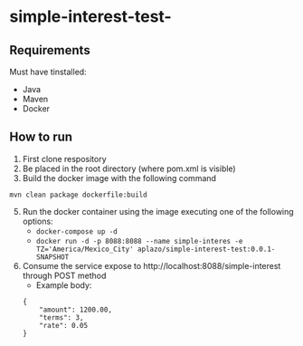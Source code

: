 # simple-interest-test-

## Requirements
 
 Must have tinstalled:
- Java 
- Maven
- Docker

## How to run

1. First clone respository
2. Be placed in the root directory (where pom.xml is visible)
3. Build the docker image with the following command

```
mvn clean package dockerfile:build
```
5. Run the docker container using the image executing one of the following options:
    - `docker-compose up -d`
    - `docker run -d -p 8088:8088 --name simple-interes -e TZ='America/Mexico_City' aplazo/simple-interest-test:0.0.1-SNAPSHOT`
6. Consume the service expose to http://localhost:8088/simple-interest through POST method
    - Example body:
    ```
    {
        "amount": 1200.00,
        "terms": 3,
        "rate": 0.05
    }
    ```

